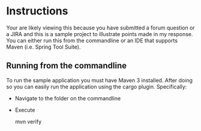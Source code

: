 Instructions
=================

Your are likely viewing this because you have submitted a forum question or a JIRA and this is a sample project to illustrate points made in my response. You can either run this from the commandline or an IDE that supports Maven (i.e. Spring Tool Suite).

Running from the commandline
---------------------------------

To run the sample application you must have Maven 3 installed. After doing so you can easily run the application using the cargo plugin. Specifically:

* Navigate to the folder on the commandline
* Execute

    mvn verify

